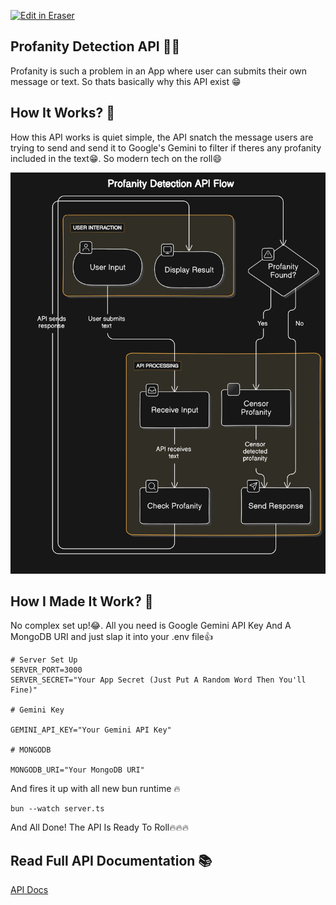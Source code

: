 <p><a target="_blank" href="https://app.eraser.io/workspace/hP58cHYSR7IbfzfOm7oA" id="edit-in-eraser-github-link"><img alt="Edit in Eraser" src="https://firebasestorage.googleapis.com/v0/b/second-petal-295822.appspot.com/o/images%2Fgithub%2FOpen%20in%20Eraser.svg?alt=media&amp;token=968381c8-a7e7-472a-8ed6-4a6626da5501"></a></p>

## Profanity Detection API 👿💢

Profanity is such a problem in an App where user can submits their own message or text. So thats basically why this API exist 😁

## How It Works? 🤔

How this API works is quiet simple, the API snatch the message users are trying to send and send it to Google's Gemini to filter if theres any profanity included in the text😁. So modern tech on the roll😄

![image.png](/.eraser/hP58cHYSR7IbfzfOm7oA___4qwUttg4opT9xfV6c6XXTFE8Kij2___hH-HE8y8ohcSYHhcdhtIj.png "image.png")

## How I Made It Work? 🤔

No complex set up!😂. All you need is Google Gemini API Key And A MongoDB URI and just slap it into your .env file👍

```
# Server Set Up
SERVER_PORT=3000
SERVER_SECRET="Your App Secret (Just Put A Random Word Then You'll Fine)"

# Gemini Key

GEMINI_API_KEY="Your Gemini API Key"

# MONGODB

MONGODB_URI="Your MongoDB URI"
```

And fires it up with all new bun runtime 🔥

```
bun --watch server.ts
```

And All Done! The API Is Ready To Roll🔥🔥🔥

## Read Full API Documentation 📚

[﻿API Docs](https://documenter.getpostman.com/view/29725546/2sA3QterJW)

<!--- Eraser file: https://app.eraser.io/workspace/hP58cHYSR7IbfzfOm7oA --->
